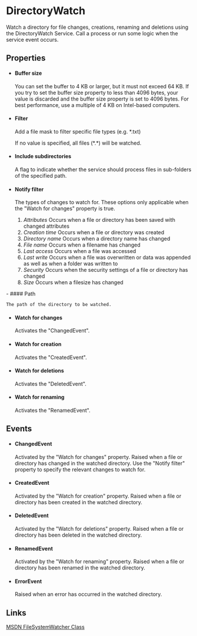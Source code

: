 DirectoryWatch
==============

Watch a directory for file changes, creations, renaming and deletions using the DirectoryWatch Service. 
Call a process or run some logic when the service event occurs.

Properties
----------

-  #### Buffer size

    You can set the buffer to 4 KB or larger, but it must not exceed 64
    KB. If you try to set the buffer size property to less than 4096
    bytes, your value is discarded and the buffer size property is set
    to 4096 bytes. For best performance, use a multiple of 4 KB on
    Intel-based computers.

-  #### Filter

    Add a file mask to filter specific file types (e.g. \*.txt)

    If no value is specified, all files (\*.\*) will be watched.

-  #### Include subdirectories

    A flag to indicate whether the service should process files in
    sub-folders of the specified path.

-  #### Notify filter

    The types of changes to watch for. These options only applicable
    when the "Watch for changes" property is true.

    1.  *Attributes* Occurs when a file or directory has been saved with
        changed attributes
    2.  *Creation time* Occurs when a file or directory was created
    3.  *Directory name* Occurs when a directory name has changed
    4.  *File name* Occurs when a filename has changed
    5.  *Last access* Occurs when a file was accessed
    6.  *Last write* Occurs when a file was overwritten or data was
        appended as well as when a folder was written to
    7.  *Security* Occurs when the security settings of a file or
        directory has changed
    8.  *Size* Occurs when a filesize has changed
<p>
-  #### Path

    The path of the directory to be watched.

-  #### Watch for changes

    Activates the "ChangedEvent".

-  #### Watch for creation

    Activates the "CreatedEvent".

-  #### Watch for deletions

    Activates the "DeletedEvent".

-  #### Watch for renaming

    Activates the "RenamedEvent".

Events
------

-  #### ChangedEvent

    Activated by the "Watch for changes" property. Raised when a file or
    directory has changed in the watched directory. Use the "Notify
    filter" property to specify the relevant changes to watch for.

-  #### CreatedEvent

    Activated by the "Watch for creation" property. Raised when a file
    or directory has been created in the watched directory.

-  #### DeletedEvent

    Activated by the "Watch for deletions" property. Raised when a file
    or directory has been deleted in the watched directory.

-  #### RenamedEvent

    Activated by the "Watch for renaming" property. Raised when a file
    or directory has been renamed in the watched directory.

-  #### ErrorEvent

    Raised when an error has occurred in the watched directory.

Links
-----

[MSDN FileSystemWatcher
Class](http://msdn.microsoft.com/en-us/library/system.io.filesystemwatcher.aspx)

